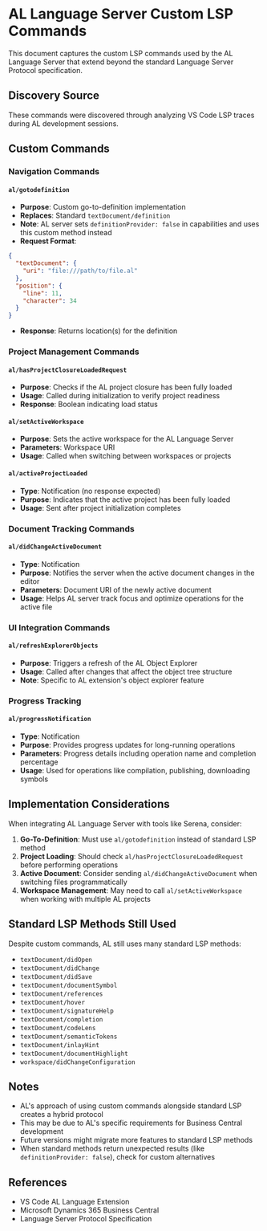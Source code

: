 # AL Language Server Custom LSP Commands

This document captures the custom LSP commands used by the AL Language Server that extend beyond the standard Language Server Protocol specification.

## Discovery Source
These commands were discovered through analyzing VS Code LSP traces during AL development sessions.

## Custom Commands

### Navigation Commands

#### `al/gotodefinition`
- **Purpose**: Custom go-to-definition implementation
- **Replaces**: Standard `textDocument/definition`
- **Note**: AL server sets `definitionProvider: false` in capabilities and uses this custom method instead
- **Request Format**:
```json
{
  "textDocument": {
    "uri": "file:///path/to/file.al"
  },
  "position": {
    "line": 11,
    "character": 34
  }
}
```
- **Response**: Returns location(s) for the definition

### Project Management Commands

#### `al/hasProjectClosureLoadedRequest`
- **Purpose**: Checks if the AL project closure has been fully loaded
- **Usage**: Called during initialization to verify project readiness
- **Response**: Boolean indicating load status

#### `al/setActiveWorkspace`
- **Purpose**: Sets the active workspace for the AL Language Server
- **Parameters**: Workspace URI
- **Usage**: Called when switching between workspaces or projects

#### `al/activeProjectLoaded`
- **Type**: Notification (no response expected)
- **Purpose**: Indicates that the active project has been fully loaded
- **Usage**: Sent after project initialization completes

### Document Tracking Commands

#### `al/didChangeActiveDocument`
- **Type**: Notification
- **Purpose**: Notifies the server when the active document changes in the editor
- **Parameters**: Document URI of the newly active document
- **Usage**: Helps AL server track focus and optimize operations for the active file

### UI Integration Commands

#### `al/refreshExplorerObjects`
- **Purpose**: Triggers a refresh of the AL Object Explorer
- **Usage**: Called after changes that affect the object tree structure
- **Note**: Specific to AL extension's object explorer feature

### Progress Tracking

#### `al/progressNotification`
- **Type**: Notification
- **Purpose**: Provides progress updates for long-running operations
- **Parameters**: Progress details including operation name and completion percentage
- **Usage**: Used for operations like compilation, publishing, downloading symbols

## Implementation Considerations

When integrating AL Language Server with tools like Serena, consider:

1. **Go-To-Definition**: Must use `al/gotodefinition` instead of standard LSP method
2. **Project Loading**: Should check `al/hasProjectClosureLoadedRequest` before performing operations
3. **Active Document**: Consider sending `al/didChangeActiveDocument` when switching files programmatically
4. **Workspace Management**: May need to call `al/setActiveWorkspace` when working with multiple AL projects

## Standard LSP Methods Still Used

Despite custom commands, AL still uses many standard LSP methods:
- `textDocument/didOpen`
- `textDocument/didChange` 
- `textDocument/didSave`
- `textDocument/documentSymbol`
- `textDocument/references`
- `textDocument/hover`
- `textDocument/signatureHelp`
- `textDocument/completion`
- `textDocument/codeLens`
- `textDocument/semanticTokens`
- `textDocument/inlayHint`
- `textDocument/documentHighlight`
- `workspace/didChangeConfiguration`

## Notes

- AL's approach of using custom commands alongside standard LSP creates a hybrid protocol
- This may be due to AL's specific requirements for Business Central development
- Future versions might migrate more features to standard LSP methods
- When standard methods return unexpected results (like `definitionProvider: false`), check for custom alternatives

## References

- VS Code AL Language Extension
- Microsoft Dynamics 365 Business Central
- Language Server Protocol Specification